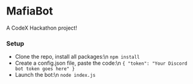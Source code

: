 # MafiaBot
A CodeX Hackathon project!

### Setup
* Clone the repo, install all packages:\n
`npm install`
* Create a config.json file, paste the code:\n
`{
  "token": "Your Discord bot token goes here"
}`
* Launch the bot:\n
`node index.js`

### 
